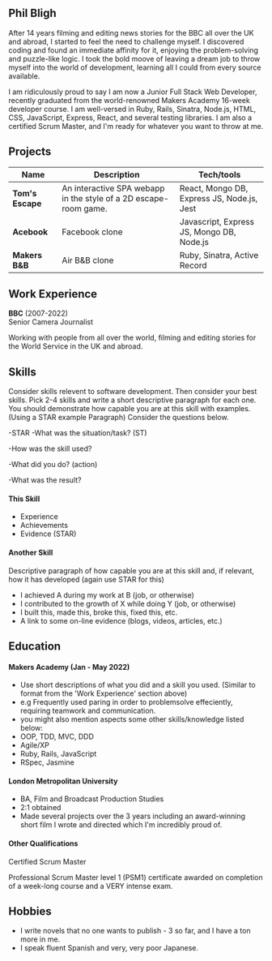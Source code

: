 ## Phil Bligh
After 14 years filming and editing news stories for the BBC all over the UK and abroad, I started to feel the need to challenge myself. I discovered coding and found an immediate affinity for it, enjoying the problem-solving and puzzle-like logic. I took the bold moove of leaving a dream job to throw myself into the world of development, learning all I could from every source available. 

I am ridiculously proud to say I am now a Junior Full Stack Web Developer, recently graduated from the world-renowned Makers Academy 16-week developer course. I am well-versed in Ruby, Rails, Sinatra, Node.js, HTML, CSS, JavaScript, Express, React, and several testing libraries. I am also a certified Scrum Master, and I'm ready for whatever you want to throw at me.   

## Projects

| Name                         | Description       | Tech/tools        |
| ---------------------------- | ----------------- | ----------------- |
| **Tom's Escape**            | An interactive SPA webapp in the style of a 2D escape-room game. | React, Mongo DB, Express JS, Node.js, Jest |
| **Acebook** | Facebook clone | Javascript, Express JS, Mongo DB, Node.js |
| **Makers B&B** | Air B&B clone | Ruby, Sinatra, Active Record |

## Work Experience

**BBC** (2007-2022)  
Senior Camera Journalist

Working with people from all over the world, filming and editing stories for the World Service in the UK and abroad. 

## Skills

Consider skills relevent to software development. Then consider your best skills. Pick 2-4 skills and write a short descriptive paragraph for each one. You should demonstrate how capable you are at this skill with examples.
(Using a STAR example Paragraph) Consider the questions below.

-STAR
-What was the situation/task? (ST)

-How was the skill used?

-What did you do? (action)

-What was the result?


#### This Skill

- Experience
- Achievements
- Evidence (STAR)

#### Another Skill

Descriptive paragraph of how capable you are at this skill and, if relevant, how it has developed (again use STAR for this)

- I achieved A during my work at B (job, or otherwise)
- I contributed to the growth of X while doing Y (job, or otherwise)
- I built this, made this, broke this, fixed this, etc.
- A link to some on-line evidence (blogs, videos, articles, etc.)

## Education

#### Makers Academy (Jan - May 2022)
- Use short descriptions of what you did and a skill you used. (Similar to format from the 'Work Experience' section above)
- e.g Frequently used paring in order to problemsolve effeciently, requiring teamwork and communication.
- you might also mention aspects some other skills/knowledge listed below: 
- OOP, TDD, MVC, DDD
- Agile/XP
- Ruby, Rails, JavaScript
- RSpec, Jasmine

#### London Metropolitan University

- BA, Film and Broadcast Production Studies
- 2:1 obtained
- Made several projects over the 3 years including an award-winning short film I wrote and directed which I'm incredibly proud of. 

#### Other Qualifications

Certified Scrum Master

Professional Scrum Master level 1 (PSM1) certificate awarded on completion of a week-long course and a VERY intense exam. 

## Hobbies

- I write novels that no one wants to publish - 3 so far, and I have a ton more in me. 
- I speak fluent Spanish and very, very poor Japanese. 